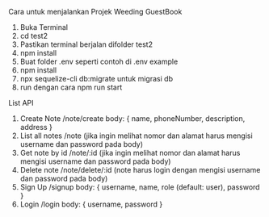Cara untuk menjalankan Projek Weeding GuestBook
1. Buka Terminal
2. cd test2
3. Pastikan terminal berjalan difolder test2
4. npm install
4. Buat folder .env seperti contoh di .env example
5. npm install
6. npx sequelize-cli db:migrate untuk migrasi db
7. run dengan cara npm run start


List API
1. Create Note /note/create
    body: {
        name, phoneNumber, description, address
    }
2. List all notes /note (jika ingin melihat nomor dan alamat harus mengisi username dan password pada body)
3. Get note by id /note/:id (jika ingin melihat nomor dan alamat harus mengisi username dan password pada body)
4. Delete note /note/delete/:id (note harus login dengan mengisi username dan password pada body)
5. Sign Up /signup
    body: {
        username, name, role (default: user), password
    }
6. Login /login
    body: {
        username, password
    }
